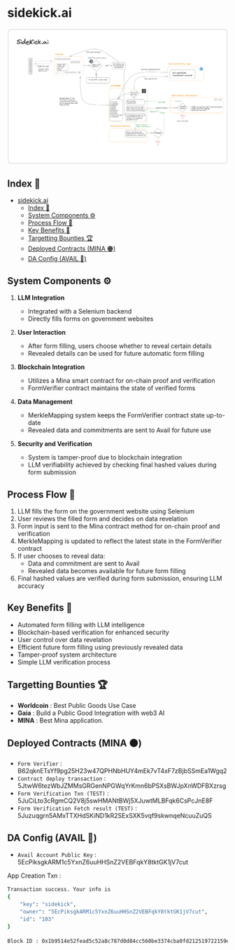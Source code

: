# sidekick.ai

![arch](./docs/image.png)

## Index 📄

- [sidekick.ai](#sidekickai)
  - [Index 📄](#index-)
  - [System Components ⚙️](#system-components-️)
  - [Process Flow 🌊](#process-flow-)
  - [Key Benefits 🎁](#key-benefits-)
  - [Targetting Bounties 🏆](#targetting-bounties-)
  - [Deployed Contracts (MINA 🟠)](#deployed-contracts-mina-)
  - [DA Config (AVAIL 🔵)](#da-config-avail-)

## System Components ⚙️

1. **LLM Integration**

   - Integrated with a Selenium backend
   - Directly fills forms on government websites

2. **User Interaction**

   - After form filling, users choose whether to reveal certain details
   - Revealed details can be used for future automatic form filling

3. **Blockchain Integration**

   - Utilizes a Mina smart contract for on-chain proof and verification
   - FormVerifier contract maintains the state of verified forms

4. **Data Management**

   - MerkleMapping system keeps the FormVerifier contract state up-to-date
   - Revealed data and commitments are sent to Avail for future use

5. **Security and Verification**
   - System is tamper-proof due to blockchain integration
   - LLM verifiability achieved by checking final hashed values during form submission

## Process Flow 🌊

1. LLM fills the form on the government website using Selenium
2. User reviews the filled form and decides on data revelation
3. Form input is sent to the Mina contract method for on-chain proof and verification
4. MerkleMapping is updated to reflect the latest state in the FormVerifier contract
5. If user chooses to reveal data:
   - Data and commitment are sent to Avail
   - Revealed data becomes available for future form filling
6. Final hashed values are verified during form submission, ensuring LLM accuracy

## Key Benefits 🎁

- Automated form filling with LLM intelligence
- Blockchain-based verification for enhanced security
- User control over data revelation
- Efficient future form filling using previously revealed data
- Tamper-proof system architecture
- Simple LLM verification process

## Targetting Bounties 🏆

- **Worldcoin** : Best Public Goods Use Case
- **Gaia** : Build a Public Good Integration with web3 AI
- **MINA** : Best Mina application.

## Deployed Contracts (MINA 🟠)

- `Form Verifier` : B62qknETsYf9pg25H23w47QPHNbHUY4mEk7vT4xF7zBjbSSmEa1Wgq2
- `Contract deploy transaction` : 5JtwW6tezWbJZMMsGRGenNPGWqYrKmn6bPSXsBWJpXnWDFBXzrsg
- `Form Verification Txn (TEST)` : 5JuCiLto3cRgmCQ2V8j5swHMANtBWj5XJuwtMLBFqk6CsPcJnE8F
- `Form Verification Fetch result (TEST)` : 5Juzuqgrn5AMxTTXHdSKiND1kR2SExSXK5vqf9skwnqeNcuuZuQS

## DA Config (AVAIL 🔵)

- `Avail Account Public Key` : 5EcPiksgkARM1c5YxnZ6uuHHSnZ2VEBFqkY8tktGK1jV7cut

App Creation Txn :

```sh
Transaction success. Your info is
{
    "key": "sidekick",
    "owner": "5EcPiksgkARM1c5YxnZ6uuHHSnZ2VEBFqkY8tktGK1jV7cut",
    "id": "103"
}

Block ID : 0x1b9514e52fead5c52a8c787d0d84cc560be3374cba0fd212519722159e48ee34
```
